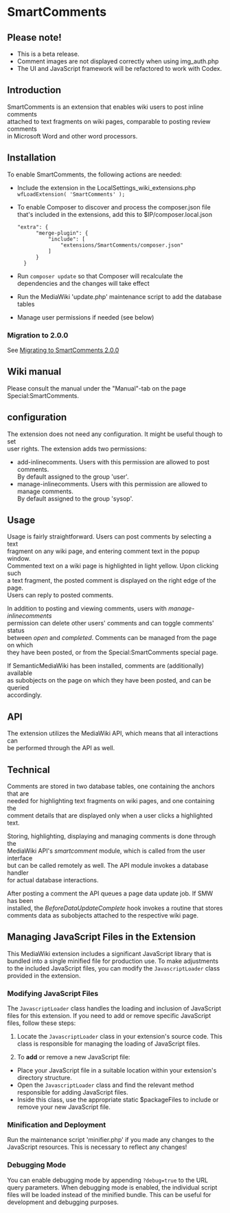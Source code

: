 # SmartComments

## Please note!
* This is a beta release.
* Comment images are not displayed correctly when using img_auth.php
* The UI and JavaScript framework will be refactored to work with Codex.

## Introduction
SmartComments is an extension that enables wiki users to post inline comments  
attached to text fragments on wiki pages, comparable to posting review comments  
in Microsoft Word and other word processors. 

## Installation
To enable SmartComments, the following actions are needed:

* Include the extension in the LocalSettings_wiki_extensions.php  
    `wfLoadExtension( 'SmartComments' );`

* To enable Composer to discover and process the composer.json file that's included in the extensions, add this to $IP/composer.local.json
  ```
  "extra": {
        "merge-plugin": {
            "include": [
                "extensions/SmartComments/composer.json"
            ]
        }
    }
  ```
* Run `composer update` so that Composer will recalculate the dependencies and the changes will take effect
* Run the MediaWiki 'update.php' maintenance script to add the database tables
* Manage user permissions if needed (see below) 

### Migration to 2.0.0
See [Migrating to SmartComments 2.0.0](docs/migrating-to-v2.md)

## Wiki manual
Please consult the manual under the "Manual"-tab on the page Special:SmartComments.

## configuration
The extension does not need any configuration. It might be useful though to set  
user rights. The extension adds two permissions: 

* add-inlinecomments. Users with this permission are allowed to post comments.  
By default assigned to the group 'user'.
* manage-inlinecomments. Users with this permission are allowed to manage comments.  
By default assigned to the group 'sysop'.

## Usage
Usage is fairly straightforward. Users can post comments by selecting a text  
fragment on any wiki page, and entering comment text in the popup window.  
Commented text on a wiki page is highlighted in light yellow. Upon clicking such  
a text fragment, the posted comment is displayed on the right edge of the page.  
Users can reply to posted comments.  

In addition to posting and viewing comments, users with *manage-inlinecomments*  
permission can delete other users' comments and can toggle comments' status  
between *open* and *completed*. Comments can be managed from the page on which  
they have been posted, or from the Special:SmartComments special page. 

If SemanticMediaWiki has been installed, comments are (additionally) available  
as subobjects on the page on which they have been posted, and can be queried  
accordingly. 

## API
The extension utilizes the MediaWiki API, which means that all interactions can  
be performed through the API as well. 

## Technical
Comments are stored in two database tables, one containing the anchors that are  
needed for highlighting text fragments on wiki pages, and one containing the  
comment details that are displayed only when a user clicks a highlighted text. 

Storing, highlighting, displaying and managing comments is done through the  
MediaWiki API's *smartcomment* module, which is called from the user interface  
but can be called remotely as well. The API module invokes a database handler  
for actual database interactions. 

After posting a comment the API queues a page data update job. If SMW has been  
installed, the *BeforeDataUpdateComplete* hook invokes a routine that stores  
comments data as subobjects attached to the respective wiki page.

## Managing JavaScript Files in the Extension
This MediaWiki extension includes a significant JavaScript library that is bundled into a single minified file for production use. To make adjustments to the included JavaScript files, you can modify the `JavascriptLoader` class provided in the extension.

### Modifying JavaScript Files
The `JavascriptLoader` class handles the loading and inclusion of JavaScript files for this extension. If you need to add or remove specific JavaScript files, follow these steps:

1. Locate the `JavascriptLoader` class in your extension's source code. This class is responsible for managing the loading of JavaScript files.

2. To **add** or remove a new JavaScript file:
  - Place your JavaScript file in a suitable location within your extension's directory structure.
  - Open the `JavascriptLoader` class and find the relevant method responsible for adding JavaScript files.
  - Inside this class, use the appropriate static $packageFiles to include or remove your new JavaScript file.

### Minification and Deployment
Run the maintenance script 'minifier.php' if you made any changes to the JavaScript resources. This is necessary to reflect any changes!

### Debugging Mode
You can enable debugging mode by appending `?debug=true` to the URL query parameters. When debugging mode is enabled, the individual script files will be loaded instead of the minified bundle. This can be useful for development and debugging purposes.
